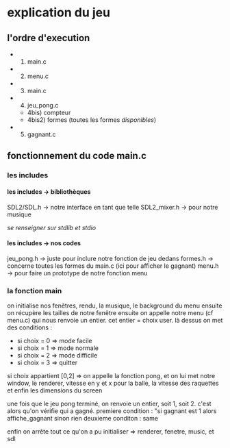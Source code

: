 # explication du jeu

## l'ordre d'execution
-	1) main.c
-	2) menu.c
-	3) main.c
-	4) jeu_pong.c
	-	4bis) compteur
	-	4bis2) formes (toutes les formes _disponibles_)
-	5) gagnant.c

## fonctionnement du code main.c

### les includes
#### les includes -> bibliothèques
SDL2/SDL.h -> notre interface en tant que telle
SDL2_mixer.h -> pour notre musique

*se renseigner sur stdlib et stdio*

#### les includes -> nos codes
jeu_pong.h -> juste pour inclure notre fonction de jeu dedans
formes.h -> concerne toutes les formes du main.c (ici pour afficher le gagnant)
menu.h -> pour faire un prototype de notre fonction menu

### la fonction main 
on initialise nos fenêtres, rendu, la musique, le background du menu 
ensuite on récupère les tailles de notre fenêtre
ensuite on appelle notre menu (cf menu.c) qui nous renvoie un entier. cet entier = choix user.
là dessus on met des conditions :
-	si choix = 0 => mode facile
-	si choix = 1 => mode normale
-	si choix = 2 => mode difficile
-	si choix = 3 => quitter

si choix appartient [0,2] => on appelle la fonction pong, et on lui met notre window, le renderer, vitesse en y et x pour la balle, la vitesse des raquettes et enfin les dimensions du screen

une fois que le jeu pong terminé, on renvoie un entier, soit 1, soit 2.
c'est alors qu'on vérifie qui a gagné.
premiere condition : "si gagnant est 1 alors affiche_gagnant sinon rien
deuxieme conditon : same

enfin on arrête tout ce qu'on a pu initialiser => renderer, fenetre, music, et sdl

